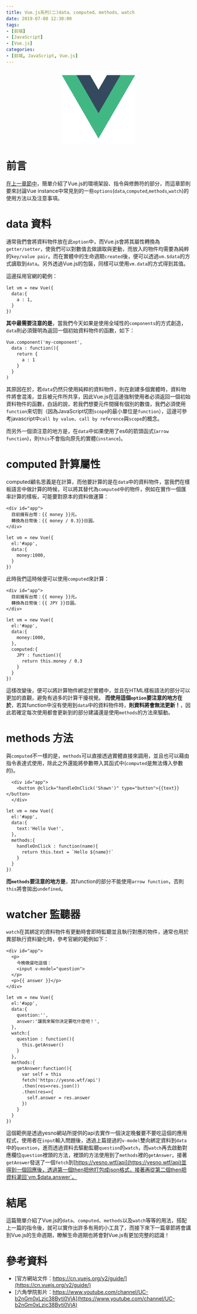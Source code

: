 ```yaml
---
title: Vue.js系列(二)data、computed、methods、watch
date: 2019-07-08 12:30:00
tags:
- [前端]
- [JavaScript]
- [Vue.js]
categories: 
- [前端, JavaScript, Vue.js]
---
```


<div style="display:flex;justify-content:center;">
  <img style="object-fit:cover;" src='/images/vue-logo.png' width='200px' height='200px' />
</div>

# 前言
[在上一章節中](/2019/07/07/Vue-js-note-001/)，簡單介紹了Vue.js的環境架設、指令與修飾符的部分，而這章節則要來討論Vue instance中常見到的一些`options`(`data`,`computed`,`methods`,`watch`)的使用方法以及注意事項。

# data 資料
通常我們會將資料物件放在此`option`中，而Vue.js會將其屬性轉換為`getter/setter`，使我們可以對數值去做讀取與更動，而放入的物件均需要為純粹的`key/value pair`。而在實體中的生命週期`created`後，便可以透過`vm.$data`的方式讀取到`data`。另外透過Vue.js的包裝，同樣可以使用`vm.data`的方式得到其值。

這邊採用官網的範例：
```
let vm = new Vue({
  data:{
    a : 1,
  }
})

```
**其中最需要注意的是**，當我們今天如果是使用全域性的`components`的方式創造，`data`則必須聲明為返回一個初始資料物件的函數，如下：

```
Vue.component('my-component',
  data : function(){
    return {
      a : 1
    }
  }
)

```
其原因在於，若`data`仍然只使用純粹的資料物件，則在創建多個實體時，資料物件將會混淆，並且被元件所共享，因此Vue.js在這邊強制使用者必須返回一個初始資料物件的函數，白話的說，若我們想要元件間擁有個別的數值，我們必須使用`function`來切割（因為JavaScript切割`scope`的最小單位是`function`），這邊可參考javascript中`call by value`、`call by reference`與`scope`的概念。

而另外一個須注意的地方是，在`data`中如果使用了es6的箭頭函式(`arrow function`)，則`this`不會指向原先的實體(`instance`)。

# computed 計算屬性

computed顧名思義是在計算，而他要計算的是在`data`中的資料物件，當我們在樣板語言中做計算的時候，可以將其替代為`computed`中的物件，例如在實作一個匯率計算的樣板，可能要對原本的資料做運算：

```
<div id="app">
  目前擁有台幣：{{ money }}元。
  轉換為日幣後：{{ money / 0.3}}日圓。
</div>
```
```
let vm = new Vue({
  el:'#app',
  data:{
    money:1000,
  }
})
```
此時我們這時候便可以使用`computed`來計算：
```
<div id="app">
  目前擁有台幣：{{ money }}元。
  轉換為日幣後：{{ JPY }}日圓。
</div>
```
```
let vm = new Vue({
  el:'#app',
  data:{
    money:1000,
  },
  computed:{
    JPY : function(){
      return this.money / 0.3
    }
  }
})
```
這樣改變後，便可以將計算物件綁定於實體中，並且在HTML樣板語法的部分可以更加的直觀，避免有過多的計算干擾視覺。
**而使用這個`option`要注意的地方在於**，若其function中沒有使用到`data`中的資料物件時，**則資料將會無法更新！**，因此若確定每次使用都會更新到的部分建議還是使用`methods`的方法來驅動。

# methods 方法
與`computed`不一樣的是，`methods`可以直接透過實體直接來調用，並且也可以藉由指令表達式使用，除此之外還能將參數帶入其函式中(`computed`是無法傳入參數的)。

```
  <div id="app">
    <button @click="handleOnClick('Shawn')" type="button">{{text}}</button>
  </div>
```
```
let vm = new Vue({
  el:'#app',
  data:{
    text:'Hello Vue!',
  },
  methods:{
    handleOnClick : function(name){
      return this.text = `Hello ${name}!`
    }
  }
})
```

**而`methods`要注意的地方是**，其function的部分不能使用`arrow function`，否則`this`將會拋出`undefined`。

# watcher 監聽器

`watch`在其綁定的資料物件有更動時會即時監聽並且執行對應的物件，通常也用於異部執行資料變化時，參考官網的範例如下：

```
<div id="app">
  <p>
    今晚晚餐吃這個：
    <input v-model="question">
  </p>
  <p>{{ answer }}</p>
</div>
```
```
let vm = new Vue({
  el:'#app',
  data:{
    question:'',
    answer:'讓我來幫你決定要吃什麼吧！',
  },
  watch:{
    question : function(){
      this.getAnswer()
    }
  },
  methods:{
    getAnswer:function(){
      var self = this
      fetch('https://yesno.wtf/api')
      .then(res=>res.json())
      .then(res=>{
        self.answer = res.answer
      })
    }
  }
})
```
這個範例是透過yesno網站所提供的api去實作一個決定晚餐要不要吃這個的應用程式，使用者在`input`輸入問題後，透過上篇提過的`v-model`雙向綁定資料到`data`中的`question`，進而透過資料去驅動監聽`question`的`watch`，而`watch`再去啟動對應欄位`question`裡頭的方法，裡頭的方法使用到了`methods`裡的`getAnswer`，接著`getAnswer`發送了一個`fetch`到[https://yesno.wtf/api](https://yesno.wtf/api)並得到一個回應後，透過第一個then把他打包成json格式，接著再從第二個then把資料灌回`vm.$data.answer`。

# 結尾
這篇簡單介紹了Vue.js的`data`、`computed`、`methods`以及`watch`等等的用法，搭配上一篇的指令後，就可以實作出許多有用的小工具了，而接下來下一篇章節將會講到Vue.js的生命週期，瞭解生命週期也將會對Vue.js有更加完整的認識！


# 參考資料

- [官方網站文件：https://cn.vuejs.org/v2/guide/](https://cn.vuejs.org/v2/guide/)
- [六角學院影片：https://www.youtube.com/channel/UC-b2nGm0xLzic38Byti0VjA](https://www.youtube.com/channel/UC-b2nGm0xLzic38Byti0VjA)
